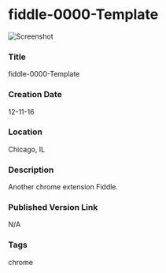 fiddle-0000-Template
======

![Screenshot](screenshot.png)


### Title

fiddle-0000-Template


### Creation Date

12-11-16


### Location

Chicago, IL


### Description

Another chrome extension Fiddle. 


### Published Version Link

N/A


### Tags

chrome
